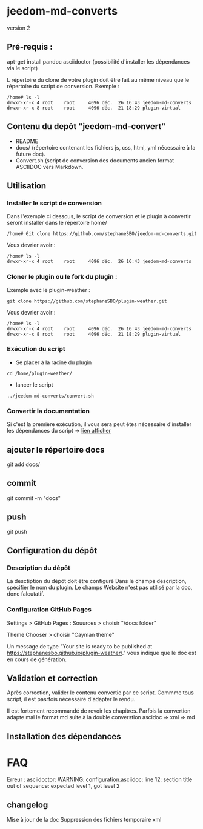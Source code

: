 # jeedom-md-converts

version 2

## Pré-requis :
apt-get install pandoc asciidoctor (possibilité d'installer les dépendances via le script)

L répertoire du clone de votre plugin doit être fait au même niveau que le répertoire du script de conversion.
Exemple : 

```
/home# ls -l
drwxr-xr-x 4 root    root     4096 déc.  26 16:43 jeedom-md-converts
drwxr-xr-x 8 root    root     4096 déc.  21 18:29 plugin-virtual
```

## Contenu du depôt "jeedom-md-convert"
- README
- docs/ (répertoire contenant les fichiers js, css, html, yml nécessaire à la future doc).
- Convert.sh (script de conversion des documents ancien format ASCIIDOC vers Markdown.

## Utilisation

### Installer le script de conversion 

Dans l'exemple ci dessous, le script de conversion et le plugin à convertir seront installer dans le répertoire home/
```
/home# Git clone https://github.com/stephaneSBO/jeedom-md-converts.git
```
Vous devrier avoir : 
```
/home# ls -l
drwxr-xr-x 4 root    root     4096 déc.  26 16:43 jeedom-md-converts
```

### Cloner le plugin ou le fork du plugin : 

Exemple avec le plugin-weather :
```
git clone https://github.com/stephaneSBO/plugin-weather.git
```

Vous devrier avoir : 
```
/home# ls -l
drwxr-xr-x 4 root    root     4096 déc.  26 16:43 jeedom-md-converts
drwxr-xr-x 8 root    root     4096 déc.  21 18:29 plugin-virtual
```

### Exécution du script 

- Se placer à la racine du plugin

```cd /home/plugin-weather/```

- lancer le script

```../jeedom-md-converts/convert.sh```

### Convertir la documentation

Si c'est la première exécution, il vous sera peut êtes nécessaire d'installer les dépendances du script =>  [lien afficher](#tocAnchor-1-1-9) 

## ajouter le répertoire docs 

git add docs/

## commit 

git commit -m "docs"

## push

git push

## Configuration du dépôt

### Description du dépôt

La desctiption du dépôt doit être configuré 
Dans le champs description, spécifier le nom du plugin. 
Le champs Website n'est pas utilisé par la doc, donc falcutatif.

### Configuration GitHub Pages

Settings > GitHub Pages :
Souurces > choisir "/docs folder"

Theme Chooser > choisir "Cayman theme"

Un message de type "Your site is ready to be published at https://stephanesbo.github.io/plugin-weather/." vous indique que le doc est en cours de génération.

## Validation et correction

Après correction, valider le contenu convertie par ce script. Commme tous script, il est pasrfois nécessaire d'adapter le rendu.

Il est fortement recommandé de revoir les chapitres. Parfois la convertion adapte mal le format md suite à la double converstion ascidoc => xml => md

## Installation des dépendances

# FAQ

Erreur :
asciidoctor: WARNING: configuration.asciidoc: line 12: section title out of sequence: expected level 1, got level 2

## changelog
Mise à jour de la doc
Suppression des fichiers temporaire xml
 
